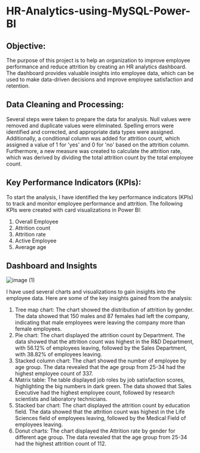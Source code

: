 # HR-Analytics-using-MySQL-Power-BI
## Objective:
The purpose of this project is to help an organization to improve employee performance and reduce attrition by creating an HR analytics dashboard. The dashboard provides valuable insights into employee data, which can be used to make data-driven decisions and improve employee satisfaction and retention.
## Data Cleaning and Processing: 
Several steps were taken to prepare the data for analysis. Null values were removed and duplicate values were eliminated. Spelling errors were identified and corrected, and appropriate data types were assigned. Additionally, a conditional column was added for attrition count, which assigned a value of 1 for 'yes' and 0 for 'no' based on the attrition column. Furthermore, a new measure was created to calculate the attrition rate, which was derived by dividing the total attrition count by the total employee count.
## Key Performance Indicators (KPIs):
To start the analysis, I have identified the key performance indicators (KPIs) to track and monitor employee performance and attrition. The following KPIs were created with card visualizations in Power BI:

1)  Overall Employee
2) Attrition count
3) Attrition rate
4) Active Employee
5) Average age

## Dashboard and Insights
![image (1)](https://github.com/pratiksha521/HR-Analytics-using-Power-BI/assets/146656170/fb974294-a542-46ec-8cee-88d1ee090034)

I have used several charts and visualizations to gain insights into the employee data. Here are some of the key insights gained from the analysis:
1) Tree map chart: The chart showed the distribution of attrition by gender. The data showed that 150 males and 87 females had left the company, indicating that male employees were leaving the company more than female employees.
2) Pie chart: The chart displayed the attrition count by Department. The data showed that the attrition count was highest in the R&D Department, with 56.12% of employees leaving, followed by the Sales Department, with 38.82% of employees leaving.
3) Stacked column chart: The chart showed the number of employee by age group. The data revealed that the age group from 25-34 had the highest employee count of 337.
4) Matrix table: The table displayed job roles by job satisfaction scores, highlighting the big numbers in dark green. The data showed that Sales Executive had the highest employee count, followed by research scientists and laboratory technicians.
5) Stacked bar chart: The chart displayed the attrition count by education field. The data showed that the attrition count was highest in the Life Sciences field of employees leaving, followed by the Medical Field of employees leaving.
6) Donut charts: The chart displayed the Attrition rate by gender for different age group. The data revealed that the age group from 25-34 had the highest attrition count of 112.




